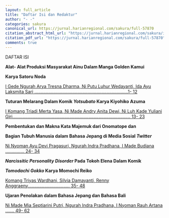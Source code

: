```yaml
---
layout: full_article
title: "Daftar Isi dan Redaktur"
author: "- -"
categories: sakura
canonical_url: https://jurnal.harianregional.com/sakura/full-57870 
citation_abstract_html_url: "https://jurnal.harianregional.com/sakura/id-57870"
citation_pdf_url: "https://jurnal.harianregional.com/sakura/full-57870"  
comments: true
---
```


<p><span class="font0">DAFTAR ISI</span></p>
<p><span class="font0" style="font-weight:bold;">Alat- Alat Produksi Masyarakat Ainu Dalam Manga Golden Kamui</span></p>
<p><span class="font0" style="font-weight:bold;">Karya Satoru Noda</span></p>
<p><a href="#bookmark0"><span class="font0">I Gede Ngurah Arya Tresna Dharma, Ni Putu Luhur Wedayanti, Ida Ayu Laksmita Sari …………………………………………………………….....1- 12</span></a></p>
<p><span class="font0" style="font-weight:bold;">Tuturan Melarang Dalam Komik </span><span class="font0" style="font-weight:bold;font-style:italic;">Yotsubato</span><span class="font0" style="font-weight:bold;"> Karya Kiyohiko Azuma</span></p>
<p><a href="#bookmark1"><span class="font0">I Komang Triadi Merta Yasa, Ni Made Andry Anita Dewi, Ni Luh Kade Yuliani Giri............................................................................................. 13- 23</span></a></p>
<p><span class="font0" style="font-weight:bold;">Pembentukan dan Makna Kata Majemuk dari Onomatope dan</span></p>
<p><span class="font0" style="font-weight:bold;">Bagian Tubuh Manusia dalam Bahasa Jepang di Media Sosial </span><span class="font0" style="font-weight:bold;font-style:italic;">Twitter</span></p>
<p><a href="#bookmark2"><span class="font0">Ni Nyoman Ayu Devi Pragasuri, Ngurah Indra Pradhana, I Made Budiana ............... 24- 34</span></a></p>
<p><span class="font0" style="font-weight:bold;font-style:italic;">Narcissitic Personality Disorder</span><span class="font0" style="font-weight:bold;"> Pada Tokoh Elena Dalam Komik</span></p>
<p><span class="font0" style="font-weight:bold;font-style:italic;">Tomodachi Gokko</span><span class="font0" style="font-weight:bold;"> Karya Momochi Reiko</span></p>
<p><a href="#bookmark3"><span class="font0">Komang Triyas Wardhani, Silvia Damayanti, Renny Anggraeny................................. 35- 48</span></a></p>
<p><span class="font0" style="font-weight:bold;">Ujaran Penolakan dalam Bahasa Jepang dan Bahasa Bali</span></p>
<p><a href="#bookmark4"><span class="font0">Ni Made Mia Septiarini Putri, Ngurah Indra Pradhana, I Nyoman Rauh Artana ....... 49- 62</span></a></p>